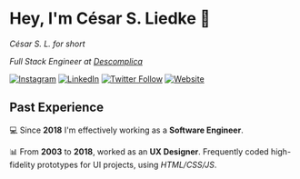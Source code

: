# Hey, I'm César S. Liedke 🗿

_César S. L. for short_

_Full Stack Engineer at [Descomplica](https://descomplica.com.br)_ 

[![Instagram](https://img.shields.io/badge/Instagram-follow-E4405F?style=flat-square&logo=instagram&logoColor=E4405F&labelColor=f2f2f2)](https://www.instagram.com/cesarsl/)
[![LinkedIn](https://img.shields.io/badge/LinkedIn-follow-3A92C1?style=flat-square&logo=linkedin&logoColor=3A92C1&labelColor=f2f2f2)](https://www.linkedin.com/in/cesarliedke/)
[![Twitter Follow](https://img.shields.io/badge/Twitter-follow-3A92C1?style=flat-square&logo=twitter&logoColor=3A92C1&labelColor=f2f2f2)](https://twitter.com/cesarsl)
[![Website](https://img.shields.io/website?label=github%20pages&logo=github&logoColor=151515&style=flat-square&url=https%3A%2F%2Fcesarsl.com.br&labelColor=f2f2f2)](https://cesarsl.com.br)

## Past Experience

💻 Since **2018** I'm effectively working as a **Software Engineer**. 

📊 From **2003** to **2018**, worked as an **UX Designer**. Frequently coded high-fidelity prototypes for UI projects, using _HTML/CSS/JS_.

<!--
**cesarsl/cesarsl** is a ✨ _special_ ✨ repository because its `README.md` (this file) appears on your GitHub profile.

Here are some ideas to get you started:

- 🔭 I’m currently working on ...
- 🌱 I’m currently learning ...
- 👯 I’m looking to collaborate on ...
- 🤔 I’m looking for help with ...
- 💬 Ask me about ...
- 📫 How to reach me: ...
- 😄 Pronouns: ...
- ⚡ Fun fact: ...
-->

